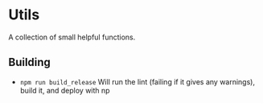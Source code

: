 # Utils

A collection of small helpful functions. 

## Building

- `npm run build_release` Will run the lint (failing if it gives any warnings), build it, and deploy with np

